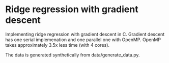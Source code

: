 # Ridge regression with gradient descentImplementing ridge regression with gradient descent in C. Gradient descent has one serial implemenation and one parallel one with OpenMP. OpenMP takes approximately 3.5x less time (with 4 cores).The data is generated synthetically from data/generate_data.py.